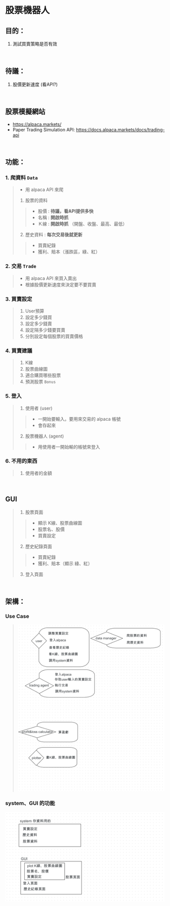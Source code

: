 # 股票機器人

## 目的：
1. 測試買賣策略是否有效

<br>

## 待議：
1. 股價更新速度 (看API?) 

<br>

## 股票模擬網站
* https://alpaca.markets/
* Paper Trading Simulation API: https://docs.alpaca.markets/docs/trading-api

<br>

## 功能：
### 1. 爬資料 `Data`
> * 用 alpaca API 來爬
> 1. 股票的資料
> > * 股價 : **待議，看API提供多快**
> > * 名稱 : **開啟時抓**
> > * Ｋ線 : **開啟時抓**
> > （開盤、收盤、最高、最低） 
> 2. 歷史資料 : **每次交易後就更新**
> > * 買賣紀錄 
> > * 獲利、賠本（漲跌區，綠、紅） 

### 2. 交易 `Trade`
> * 用 alpaca API 來買入賣出
> * 根據股價更新速度來決定要不要買賣

### 3. 買賣設定
> 1. User預算
> 2. 設定多少錢買
> 3. 設定多少錢賣 
> 4. 設定隔多少錢要買賣 
> 5. 分別設定每個股票的買賣價格 

### 4. 買賣建議
> 1. K線 
> 2. 股票曲線圖 
> 3. 適合購買哪些股票 
> 4. 預測股票 `Bonus` 

### 5. 登入
> 1. 使用者 (user) 
> > * 一開始要輸入。要用來交易的 alpaca 帳號
> > * 會存起來
> 2. 股票機器人 (agent) 
> > * 用使用者一開始輸的帳號來登入

### 6. 不用的東西
> 1. 使用者的金額

<br>

## GUI
> 1. 股票頁面 
> > * 顯示 K線、股票曲線圖 
> > * 股票名、股價 
> > * 買賣設定 
> 2. 歷史紀錄頁面 
> > * 買賣紀錄 
> > * 獲利、賠本（顯示 綠、紅）
> 3. 登入頁面 

<br>

## 架構：
### Use Case
> !["架構圖1"](./架構圖/期末專題架構1.png) 
> !["架構圖2"](./架構圖/期末專題架構2.png) 

### system、GUI 的功能
!["架構圖3"](./架構圖/期末專題架構3.png)
